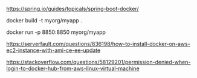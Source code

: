 https://spring.io/guides/topicals/spring-boot-docker/

docker build -t myorg/myapp .

docker run -p 8850:8850 myorg/myapp


https://serverfault.com/questions/836198/how-to-install-docker-on-aws-ec2-instance-with-ami-ce-ee-update

https://stackoverflow.com/questions/58129201/permission-denied-when-login-to-docker-hub-from-aws-linux-virtual-machine